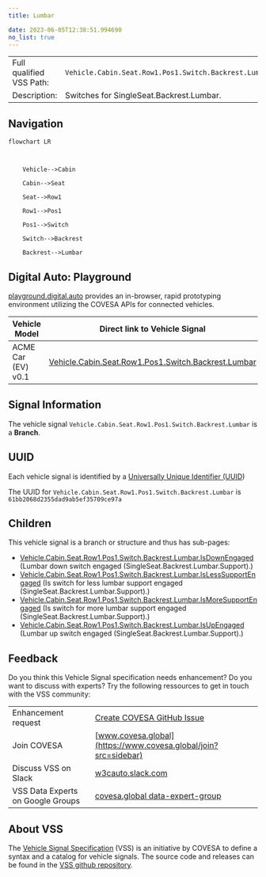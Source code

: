 ```yaml
---
title: Lumbar

date: 2023-06-05T12:38:51.994690
no_list: true
---
```



| | |
|---|---|
| Full qualified VSS Path: | `Vehicle.Cabin.Seat.Row1.Pos1.Switch.Backrest.Lumbar` |
| Description: | Switches for SingleSeat.Backrest.Lumbar. |

## Navigation

```mermaid
flowchart LR



    Vehicle-->Cabin

    Cabin-->Seat

    Seat-->Row1

    Row1-->Pos1

    Pos1-->Switch

    Switch-->Backrest

    Backrest-->Lumbar

```


## Digital Auto: Playground

[playground.digital.auto](http://digital.auto) provides an in-browser, rapid prototyping environment utilizing the COVESA APIs for connected vehicles. 

| Vehicle Model | Direct link to Vehicle Signal |
|---|---|
| ACME Car (EV) v0.1 | [Vehicle.Cabin.Seat.Row1.Pos1.Switch.Backrest.Lumbar](https://digitalauto.netlify.app/model/STLWzk1WyqVVLbfymb4f/cvi/list/Vehicle.Cabin.Seat.Row1.Pos1.Switch.Backrest.Lumbar/) |


## Signal Information




The vehicle signal `Vehicle.Cabin.Seat.Row1.Pos1.Switch.Backrest.Lumbar` is a **Branch**.





## UUID

Each vehicle signal is identified by a [Universally Unique Identifier (UUID](https://en.wikipedia.org/wiki/Universally_unique_identifier))

The UUID for `Vehicle.Cabin.Seat.Row1.Pos1.Switch.Backrest.Lumbar` is `61bb2068d2355dad9ab5ef35709ce97a`

## Children

This vehicle signal is a branch or structure and thus has sub-pages:

- [Vehicle.Cabin.Seat.Row1.Pos1.Switch.Backrest.Lumbar.IsDownEngaged](isdownengaged/) (Lumbar down switch engaged (SingleSeat.Backrest.Lumbar.Support).)
- [Vehicle.Cabin.Seat.Row1.Pos1.Switch.Backrest.Lumbar.IsLessSupportEngaged](islesssupportengaged/) (Is switch for less lumbar support engaged (SingleSeat.Backrest.Lumbar.Support).)
- [Vehicle.Cabin.Seat.Row1.Pos1.Switch.Backrest.Lumbar.IsMoreSupportEngaged](ismoresupportengaged/) (Is switch for more lumbar support engaged (SingleSeat.Backrest.Lumbar.Support).)
- [Vehicle.Cabin.Seat.Row1.Pos1.Switch.Backrest.Lumbar.IsUpEngaged](isupengaged/) (Lumbar up switch engaged (SingleSeat.Backrest.Lumbar.Support).)


## Feedback

Do you think this Vehicle Signal specification needs enhancement? Do you want to discuss with experts? Try the following ressources to get in touch with the VSS community:

| | |
|---|---|
| Enhancement request | [Create COVESA GitHub Issue](https://github.com/COVESA/vehicle_signal_specification/issues/new?body=Please+describe+your+feedback&title=Signal+feedback+Vehicle.Cabin.Seat.Row1.Pos1.Switch.Backrest.Lumbar) |
| Join COVESA | [www.covesa.global](https://www.covesa.global/join?src=sidebar) |
| Discuss VSS on Slack | [w3cauto.slack.com](http://w3cauto.slack.com/) |
| VSS Data Experts on Google Groups | [covesa.global data-expert-group](https://groups.google.com/a/covesa.global/g/data-expert-group) |

## About VSS

The [Vehicle Signal Specification](https://covesa.github.io/vehicle_signal_specification/) (VSS)
is an initiative by COVESA to define a syntax and a catalog for vehicle signals.
The source code and releases can be found in the [VSS github repository](https://github.com/COVESA/vehicle_signal_specification).

